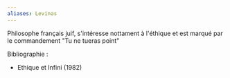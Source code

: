 ```yaml
---
aliases: Levinas
---
```

Philosophe français juif, s'intéresse nottament à l'éthique et est marqué par le commandement "Tu ne tueras point"

Bibliographie :
- Ethique et Infini (1982)
